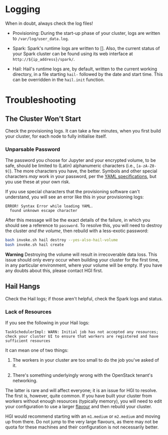 # Logging

When in doubt, always check the log files!

* Provisioning: During the start-up phase of your cluster, logs are
  written to `/var/log/user_data.log`.

* Spark: Spark's runtime logs are written to [<!-- TODO -->]. Also, the
  current status of your Spark cluster can be found using its web
  interface at `http://${ip_address}/spark/`.

* Hail: Hail's runtime logs are, by default, written to the current
  working directory, in a file starting `hail-` followed by the date and
  start time. This can be overridden in the `hail.init` function.

# Troubleshooting

## The Cluster Won't Start

Check the provisioning logs. It can take a few minutes, when you first
build your cluster, for each node to fully initialise itself.

### Unparsable Password

The password you choose for Jupyter and your encrypted volume, to be
safe, should be limited to (Latin) alphanumeric characters (i.e.,
`[a-zA-Z0-9]`). The more characters you have, the better. Symbols and
other special characters *may* work in your password, per the [YAML
specifications](https://yaml.org/spec/1.1/), but you use these at your
own risk.

If you use special characters that the provisioning software can't
understand, you will see an error like this in your provisioning logs:

```
ERROR! Syntax Error while loading YAML.
  found unknown escape character
```

After this message will be the exact details of the failure, in which
you should see a reference to `password`. To resolve this, you will need
to destroy the cluster *and the volume*, then rebuild with a less-exotic
password:

```bash
bash invoke.sh hail destroy --yes-also-hail-volume
bash invoke.sh hail create
```

**Warning** Destroying the volume will result in irrecoverable data
loss. This issue should only every occur when building your cluster for
the first time, in any particular environment, where your volume will be
empty. If you have any doubts about this, please contact HGI first.

## Hail Hangs

Check the Hail logs; if those aren't helpful, check the Spark logs and
status.

### Lack of Resources

If you see the following in your Hail logs:

```
TaskSchedulerImpl: WARN: Initial job has not accepted any resources; check your cluster UI to ensure that workers are registered and have sufficient resources
```

It can mean one of two things:

1. The workers in your cluster are too small to do the job you've asked
   of it.

2. There's something underlyingly wrong with the OpenStack tenant's
   networking.

The latter is rare and will affect everyone; it is an issue for HGI to
resolve. The first is, however, quite common. If you have built your
cluster from workers without enough resources (typically memory), you
will need to edit your configuration to use a larger
[flavour](https://ssg-confluence.internal.sanger.ac.uk/display/OPENSTACK/Flavours)
and then rebuild your cluster.

HGI would recommend starting with an `m1.medium` or `m2.medium` and
moving up from there. Do not jump to the very large flavours, as there
may not be quota for these machines and their configuration is not
necessarily better.
